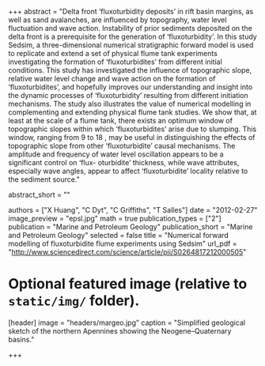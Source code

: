 +++
abstract = "Delta front ‘fluxoturbidity deposits’ in rift basin margins, as well as sand avalanches, are influenced by topography, water level fluctuation and wave action. Instability of prior sediments deposited on the delta front is a prerequisite for the generation of ‘fluxoturbidity’. In this study Sedsim, a three-dimensional numerical stratigraphic forward model is used to replicate and extend a set of physical flume tank experiments investigating the formation of ‘fluxoturbidites’ from different initial conditions. This study has investigated the influence of topographic slope, relative water level change and wave action on the formation of ‘fluxoturbidites’, and hopefully improves our understanding and insight into the dynamic processes of ‘fluxoturbidity’ resulting from different initiation mechanisms. The study also illustrates the value of numerical modelling in complementing and extending physical flume tank studies. We show that, at least at the scale of a flume tank, there exists an optimum window of topographic slopes within which ‘fluxoturbidites’ arise due to slumping. This window, ranging from 9  to 18 , may be useful in distinguishing the effects of topographic slope from other ‘fluxoturbidite’ causal mechanisms. The amplitude and frequency of water level oscillation appears to be a significant control on ‘flux- oturbidite’ thickness, while wave attributes, especially wave angles, appear to affect ‘fluxoturbidite’ locality relative to the sediment source."

abstract_short = ""

authors = ["X Huang", "C Dyt", "C Griffiths", "T Salles"]
date = "2012-02-27"
image_preview = "epsl.jpg"
math = true
publication_types = ["2"]
publication = "Marine and Petroleum Geology"
publication_short = "Marine and Petroleum Geology"
selected = false
title = "Numerical forward modelling of fluxoturbidite flume experiments using Sedsim"
url_pdf = "http://www.sciencedirect.com/science/article/pii/S0264817212000505"

# Optional featured image (relative to `static/img/` folder).
[header]
image = "headers/margeo.jpg"
caption = "Simplified geological sketch of the northern Apennines showing the Neogene–Quaternary basins."

+++
